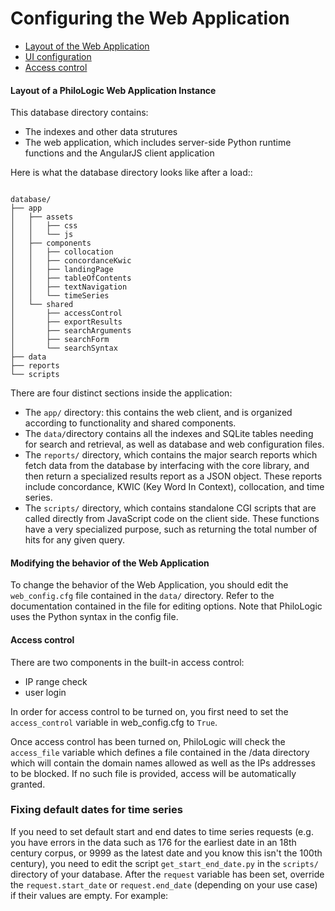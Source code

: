 Configuring the Web Application
========================================

* [Layout of the Web Application](#layout)
* [UI configuration](#ui)
* [Access control](#access)

#### <a name="layout"></a>Layout of a PhiloLogic Web Application Instance ####

This database directory contains:
* The indexes and other data strutures
* The web application, which includes server-side Python runtime functions and the AngularJS client application

Here is what the database directory looks like after a load::
<pre><code>
database/
├── app
│   ├── assets
│   │   ├── css
│   │   └── js
│   ├── components
│   │   ├── collocation
│   │   ├── concordanceKwic
│   │   ├── landingPage
│   │   ├── tableOfContents
│   │   ├── textNavigation
│   │   └── timeSeries
│   └── shared
│       ├── accessControl
│       ├── exportResults
│       ├── searchArguments
│       ├── searchForm
│       └── searchSyntax
├── data
├── reports
└── scripts
</code></pre>

There are four distinct sections inside the application:
* The `app/` directory: this contains the web client, and is organized according to functionality and shared components.
* The `data/`directory contains all the indexes and SQLite tables needing for search and retrieval, as well as database and web configuration files.
* The `reports/` directory, which contains the major search reports which fetch data from the database by interfacing with the core library, and then return a specialized results report as a JSON object. These reports include concordance, KWIC (Key Word In Context), collocation, and time series. 
* The `scripts/` directory, which contains standalone CGI scripts that are called directly from JavaScript code on the client side. These functions have a very specialized purpose, such as returning the total number of hits for any given query.

#### <a name="ui"></a>Modifying the behavior of the Web Application ####

To change the behavior of the Web Application, you should edit the `web_config.cfg` file contained in the `data/` directory. Refer to the documentation contained in the file for editing options. Note that PhiloLogic uses the Python syntax in the config file.

#### <a name="access"></a>Access control ####

There are two components in the built-in access control:
* IP range check
* user login

In order for access control to be turned on, you first need to set the `access_control` variable in web_config.cfg to `True`.

Once access control has been turned on, PhiloLogic will check the `access_file` variable which defines a file contained in the /data directory which will contain the domain names allowed as well as the IPs addresses to be blocked. If no such file is provided, access will be automatically granted.

### Fixing default dates for time series ###
If you need to set default start and end dates to time series requests (e.g. you have errors in the data such as 176 for the earliest date in an 18th century corpus, or 9999 as the latest date and you know this isn't the 100th century), you need to edit the script `get_start_end_date.py` in the `scripts/` directory of your database. After the `request` variable has been set, override the `request.start_date` or `request.end_date` (depending on your use case) if their values are empty. For example:
